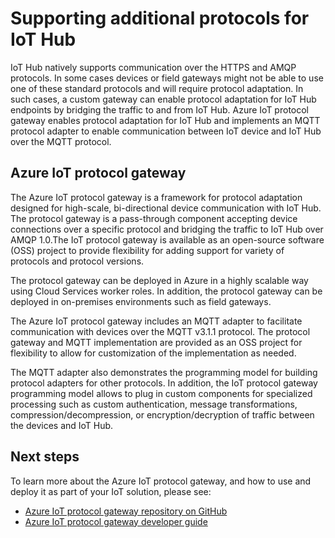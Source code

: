 <properties
   pageTitle="Azure IoT protocol gateway | Microsoft Azure"
   description="Describes how to use Azure IoT protocol gateway to extend the capabilities and protocol support of Azure IoT Hub."
   services="iot-hub"
   documentationCenter=""
   authors="kdotchkoff"
   manager="timlt"
   editor=""/>

<tags
   ms.service="iot-hub"
   ms.devlang="na"
   ms.topic="article"
   ms.tgt_pltfrm="na"
   ms.workload="na"
   ms.date="09/29/2015"
   ms.author="kdotchko"/>

# Supporting additional protocols for IoT Hub

IoT Hub natively supports communication over the HTTPS and AMQP protocols. In some cases devices or field gateways might not be able to use one of these standard protocols and will require protocol adaptation. In such cases, a custom gateway can enable protocol adaptation for IoT Hub endpoints by bridging the traffic to and from IoT Hub. Azure IoT protocol gateway enables protocol adaptation for IoT Hub and implements an MQTT protocol adapter to enable communication between IoT device and IoT Hub over the MQTT protocol.

## Azure IoT protocol gateway

The Azure IoT protocol gateway is a framework for protocol adaptation designed for high-scale, bi-directional device communication with IoT Hub. The protocol gateway is a pass-through component accepting device connections over a specific protocol and bridging the traffic to IoT Hub over AMQP 1.0.The IoT protocol gateway is available as an open-source software (OSS) project to provide flexibility for adding support for variety of protocols and protocol versions.

The protocol gateway can be deployed in Azure in a highly scalable way using Cloud Services worker roles. In addition, the protocol gateway can be deployed in on-premises environments such as field gateways.

The Azure IoT protocol gateway includes an MQTT adapter to facilitate communication with devices over the MQTT v3.1.1 protocol. The protocol gateway and MQTT implementation are provided as an OSS project for flexibility to allow for customization of the implementation as needed.

The MQTT adapter also demonstrates the programming model for building protocol adapters for other protocols. In addition, the IoT protocol gateway programming model allows to plug in custom components for specialized processing such as custom authentication, message transformations, compression/decompression, or encryption/decryption of traffic between the devices and IoT Hub.

## Next steps

To learn more about the Azure IoT protocol gateway, and how to use and deploy it as part of your IoT solution, please see:

* [Azure IoT protocol gateway repository on GitHub](https://github.com/Azure/azure-iot-protocol-gateway/blob/master/README.md)
* [Azure IoT protocol gateway developer guide](https://github.com/Azure/azure-iot-protocol-gateway/blob/master/docs/DeveloperGuide.md)
